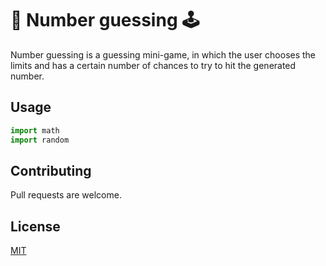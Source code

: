 # 📓 Number guessing 🕹️

Number guessing is a guessing mini-game, in which the user chooses the limits and has a certain number of chances to try to hit the generated number.

## Usage

```python
import math 
import random
```
## Contributing
Pull requests are welcome.

## License
[MIT](https://choosealicense.com/licenses/mit/)
